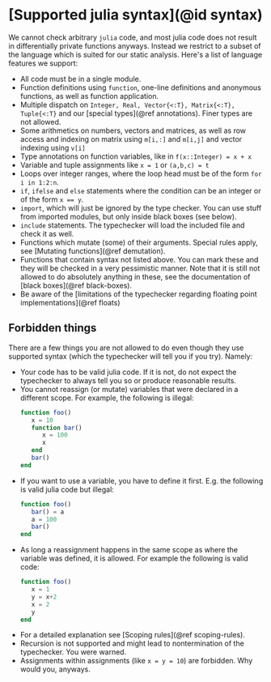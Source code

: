 # [Supported julia syntax](@id syntax)

We cannot check arbitrary `julia` code, and most julia code does not result in differentially private functions anyways. Instead we restrict to a subset of the language which is suited for our static analysis. Here's a list of language features we support:

- All code must be in a single module.
- Function definitions using `function`, one-line definitions and anonymous functions, as well as function application.
- Multiple dispatch on `Integer, Real, Vector{<:T}, Matrix{<:T}, Tuple{<:T}` and our [special types](@ref annotations). Finer types are not allowed.
- Some arithmetics on numbers, vectors and matrices, as well as row access and indexing on matrix using `m[i,:]` and `m[i,j]` and vector indexing using `v[i]`
- Type annotations on function variables, like in `f(x::Integer) = x + x`
- Variable and tuple assignments like `x = 1` or `(a,b,c) = t`
- Loops over integer ranges, where the loop head must be of the form `for i in 1:2:n`.
- `if`, `ifelse` and `else` statements where the condition can be an integer or of the form `x == y`.
- `import`, which will just be ignored by the type checker. You can use stuff from imported modules, but only inside black boxes (see below).
- `include` statements. The typechecker will load the included file and check it as well.
- Functions which mutate (some) of their arguments. Special rules apply, see [Mutating functions](@ref demutation).
- Functions that contain syntax not listed above. You can mark these and they will be checked in a very pessimistic manner. Note that it is still not allowed to do absolutely anything in these, see the documentation of [black boxes](@ref black-boxes).
- Be aware of the [limitations of the typechecker regarding floating point implementations](@ref floats)

## Forbidden things

There are a few things you are not allowed to do even though they use supported syntax (which the typechecker will tell you if you try). Namely:

- Your code has to be valid julia code. If it is not, do not expect the typechecker to always tell you so or produce reasonable results.
- You cannot reassign (or mutate) variables that were declared in a different scope. For example, the following is illegal:
  ```julia
  function foo()
     x = 10
     function bar()
        x = 100
        x
     end
     bar()
  end
  ```
- If you want to use a variable, you have to define it first. E.g. the following is valid julia code but illegal:
  ```julia
  function foo()
     bar() = a
     a = 100
     bar()
  end
  ```
- As long a reassignment happens in the same scope as where the variable was defined, it is allowed.
  For example the following is valid code:
  ```julia
  function foo()
     x = 1
     y = x+2
     x = 2
     y
  end
  ```
- For a detailed explanation see [Scoping rules](@ref scoping-rules).
- Recursion is not supported and might lead to nontermination of the typechecker. You were warned.
- Assignments within assignments (like `x = y = 10`) are forbidden. Why would you, anyways.
